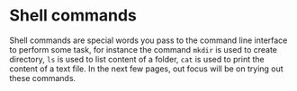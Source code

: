 # Shell commands

Shell commands are special words you pass to the command line interface to
perform some task, for instance the command `mkdir` is used to create directory,
`ls` is used to list content of a folder, `cat` is used to print the content of
a text file. In the next few pages, out focus will be on trying out these
commands.
